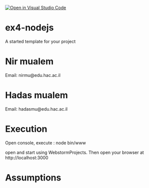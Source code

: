 [![Open in Visual Studio Code](https://classroom.github.com/assets/open-in-vscode-f059dc9a6f8d3a56e377f745f24479a46679e63a5d9fe6f495e02850cd0d8118.svg)](https://classroom.github.com/online_ide?assignment_repo_id=6576659&assignment_repo_type=AssignmentRepo)
# ex4-nodejs
A started template for your project

<h1>Nir mualem</h1>
<p>Email: nirmu@edu.hac.ac.il</p>

<h1>Hadas mualem</h1>
<p>Email: hadasmu@edu.hac.ac.il</p>

<h1>Execution</h1>
<p>
Open console, execute : node bin/www
</p>
<p>
open and start using WebstormProjects.
Then open your browser at http://localhost:3000
</p>
<h1>Assumptions</h1>
<p>
  
</p>
